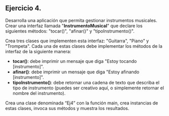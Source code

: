 ## Ejercicio 4.
Desarrolla una aplicación que permita gestionar instrumentos musicales. Crear una
interfaz llamada "**InstrumentoMusical**" que declare los siguientes métodos: "tocar()",
"afinar()" y "tipoInstrumento()".

Crea tres clases que implementen esta interfaz: "Guitarra", "Piano" y "Trompeta". Cada
una de estas clases debe implementar los métodos de la interfaz de la siguiente
manera:

-  **tocar()**: debe imprimir un mensaje que diga "Estoy tocando [instrumento]".
- **afinar()**: debe imprimir un mensaje que diga "Estoy afinando [instrumento]".
- **tipoInstrumento()**: debe retornar una cadena de texto que describa el tipo de
instrumento (puedes ser creativo aquí, o simplemente retornar el nombre del
instrumento).

Crea una clase denominada “Ej4” con la función main, crea instancias de estas clases,
invoca sus métodos y muestra los resultados.  